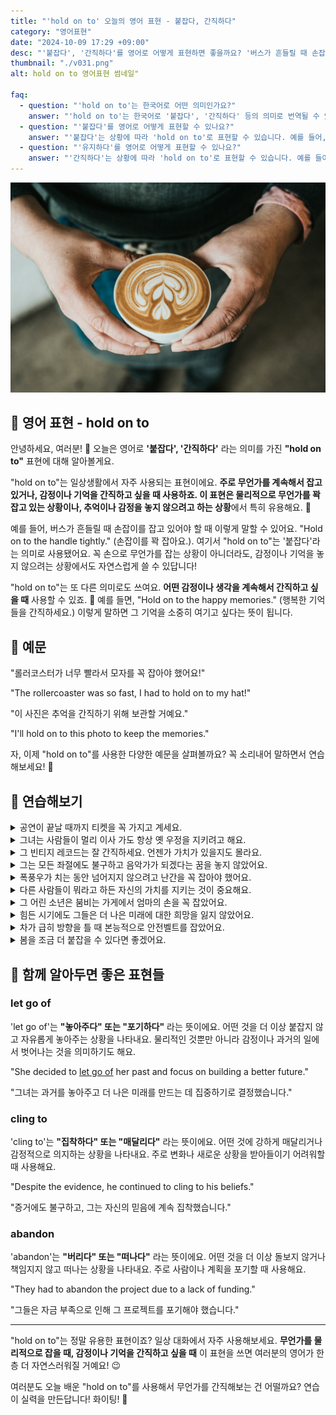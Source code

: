 ```yaml
---
title: "'hold on to' 오늘의 영어 표현 - 붙잡다, 간직하다"
category: "영어표현"
date: "2024-10-09 17:29 +09:00"
desc: "'붙잡다', '간직하다'를 영어로 어떻게 표현하면 좋을까요? '버스가 흔들릴 때 손잡이를 잡고 있어야 해요.', '이 사진은 추억을 간직하기 위해 보관할 거예요.' 등을 영어로 표현하는 법을 배워봅시다. 다양한 예문을 통해서 연습하고 본인의 표현으로 만들어 보세요."
thumbnail: "./v031.png"
alt: hold on to 영어표현 썸네일"

faq:
  - question: "'hold on to'는 한국어로 어떤 의미인가요?"
    answer: "'hold on to'는 한국어로 '붙잡다', '간직하다' 등의 의미로 번역될 수 있습니다. 물리적으로 무언가를 꽉 잡거나, 감정이나 기억을 간직하려고 할 때 사용합니다."
  - question: "'붙잡다'를 영어로 어떻게 표현할 수 있나요?"
    answer: "'붙잡다'는 상황에 따라 'hold on to'로 표현할 수 있습니다. 예를 들어, '손잡이를 꽉 잡아요'는 'Hold on to the handle tightly'로 말할 수 있습니다."
  - question: "'유지하다'를 영어로 어떻게 표현할 수 있나요?"
    answer: "'간직하다'는 상황에 따라 'hold on to'로 표현할 수 있습니다. 예를 들어, '행복한 기억들을 간직하세요'는 'Hold on to the happy memories'로 말할 수 있습니다."
---
```


![hold on to a coffee](./v031-1.jpg)

## 🌟 영어 표현 - hold on to

안녕하세요, 여러분! 👋 오늘은 영어로 **'붙잡다', '간직하다'** 라는 의미를 가진 **"hold on to"** 표현에 대해 알아볼게요.

"hold on to"는 일상생활에서 자주 사용되는 표현이에요. **주로 무언가를 계속해서 잡고 있거나, 감정이나 기억을 간직하고 싶을 때 사용하죠. 이 표현은 물리적으로 무언가를 꽉 잡고 있는 상황이나, 추억이나 감정을 놓지 않으려고 하는 상황**에서 특히 유용해요. 👐

예를 들어, 버스가 흔들릴 때 손잡이를 잡고 있어야 할 때 이렇게 말할 수 있어요. "Hold on to the handle tightly." (손잡이를 꽉 잡아요.). 여기서 "hold on to"는 '붙잡다'라는 의미로 사용됐어요. 꼭 손으로 무언가를 잡는 상황이 아니더라도, 감정이나 기억을 놓지 않으려는 상황에서도 자연스럽게 쓸 수 있답니다!

"hold on to"는 또 다른 의미로도 쓰여요. **어떤 감정이나 생각을 계속해서 간직하고 싶을 때** 사용할 수 있죠. 💭 예를 들면, "Hold on to the happy memories." (행복한 기억들을 간직하세요.) 이렇게 말하면 그 기억을 소중히 여기고 싶다는 뜻이 됩니다.

## 📖 예문

"롤러코스터가 너무 빨라서 모자를 꼭 잡아야 했어요!"

"The rollercoaster was so fast, I had to hold on to my hat!"

"이 사진은 추억을 간직하기 위해 보관할 거예요."

"I'll hold on to this photo to keep the memories."

자, 이제 "hold on to"를 사용한 다양한 예문을 살펴볼까요? 꼭 소리내어 말하면서 연습해보세요! 🚀

## 💬 연습해보기

<details>
<summary>공연이 끝날 때까지 티켓을 꼭 가지고 계세요.</summary>
<span>Make sure you hold on to your ticket until the end of the show.</span>
</details>

<details>
<summary>그녀는 사람들이 멀리 이사 가도 항상 옛 우정을 지키려고 해요.</summary>
<span>She always tries to hold on to old friendships, even when people move away.</span>
</details>

<details>
<summary>그 빈티지 레코드는 잘 간직하세요. 언젠가 가치가 있을지도 몰라요.</summary>
<span>You should hold on to those vintage records; they might be worth something someday.</span>
</details>

<details>
<summary>그는 모든 좌절에도 불구하고 음악가가 되겠다는 꿈을 놓지 않았어요.</summary>
<span>He held on to his dream of becoming a musician despite all the setbacks.</span>
</details>

<details>
<summary>폭풍우가 치는 동안 넘어지지 않으려고 난간을 꼭 잡아야 했어요.</summary>
<span>During the storm, I had to hold on to the railing to keep from falling.</span>
</details>

<details>
<summary>다른 사람들이 뭐라고 하든 자신의 가치를 지키는 것이 중요해요.</summary>
<span>It's important to hold on to your values, no matter what others say.</span>
</details>

<details>
<summary>그 어린 소년은 붐비는 가게에서 엄마의 손을 꼭 잡았어요.</summary>
<span>The little boy held on to his mom's hand tightly in the crowded store.</span>
</details>

<details>
<summary>힘든 시기에도 그들은 더 나은 미래에 대한 희망을 잃지 않았어요.</summary>
<span>Even in tough times, they managed to hold on to their hope for a better future.</span>
</details>

<details>
<summary>차가 급히 방향을 틀 때 본능적으로 안전벨트를 잡았어요.</summary>
<span>As the car swerved, I instinctively held on to the seatbelt.</span>
</details>

<details>
<summary>봄을 조금 더 붙잡을 수 있다면 좋겠어요.</summary>
<span>If I could hold on to spring just a little bit longer, I would.</span>
</details>

<script async src="https://pagead2.googlesyndication.com/pagead/js/adsbygoogle.js?client=ca-pub-1465612013356152"
     crossorigin="anonymous"></script>
<!-- engple-horizontal-ad -->

<ins class="adsbygoogle"
     style="display:block"
     data-ad-client="ca-pub-1465612013356152"
     data-ad-slot="2106896038"
     data-ad-format="auto"
     data-full-width-responsive="true"></ins>

<script>
     (adsbygoogle = window.adsbygoogle || []).push({});
</script>

## 🤝 함께 알아두면 좋은 표현들

### let go of

'let go of'는 **"놓아주다" 또는 "포기하다"** 라는 뜻이에요. 어떤 것을 더 이상 붙잡지 않고 자유롭게 놓아주는 상황을 나타내요. 물리적인 것뿐만 아니라 감정이나 과거의 일에서 벗어나는 것을 의미하기도 해요.

"She decided to [let go of](/blog/in-english/013.let-go-if/) her past and focus on building a better future."

"그녀는 과거를 놓아주고 더 나은 미래를 만드는 데 집중하기로 결정했습니다."

### cling to

'cling to'는 **"집착하다" 또는 "매달리다"** 라는 뜻이에요. 어떤 것에 강하게 매달리거나 감정적으로 의지하는 상황을 나타내요. 주로 변화나 새로운 상황을 받아들이기 어려워할 때 사용해요.

"Despite the evidence, he continued to cling to his beliefs."

"증거에도 불구하고, 그는 자신의 믿음에 계속 집착했습니다."

### abandon

'abandon'는 **"버리다" 또는 "떠나다"** 라는 뜻이에요. 어떤 것을 더 이상 돌보지 않거나 책임지지 않고 떠나는 상황을 나타내요. 주로 사람이나 계획을 포기할 때 사용해요.

"They had to abandon the project due to a lack of funding."

"그들은 자금 부족으로 인해 그 프로젝트를 포기해야 했습니다."

---

"hold on to"는 정말 유용한 표현이죠? 일상 대화에서 자주 사용해보세요. **무언가를 물리적으로 잡을 때, 감정이나 기억을 간직하고 싶을 때** 이 표현을 쓰면 여러분의 영어가 한층 더 자연스러워질 거예요! 😉

여러분도 오늘 배운 "hold on to"를 사용해서 무언가를 간직해보는 건 어떨까요? 연습이 실력을 만든답니다! 화이팅! 💪
